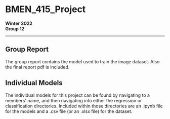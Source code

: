 # BMEN_415_Project
**Winter 2022 <br/> Group 12**

*********************************************
## Group Report
The group report contains the model used to train the image dataset. Also the final report pdf is included.

## Individual Models
The individual models for this project can be found by navigating to a members' name, and then navigating into either the regression or classification directories. Included within those directories are an .ipynb file for the models and a .csv file (or an .xlsx file) for the dataset. 
